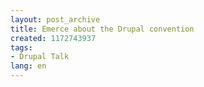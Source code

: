 ```yaml
---
layout: post_archive
title: Emerce about the Drupal convention
created: 1172743937
tags:
- Drupal Talk
lang: en
---
```


